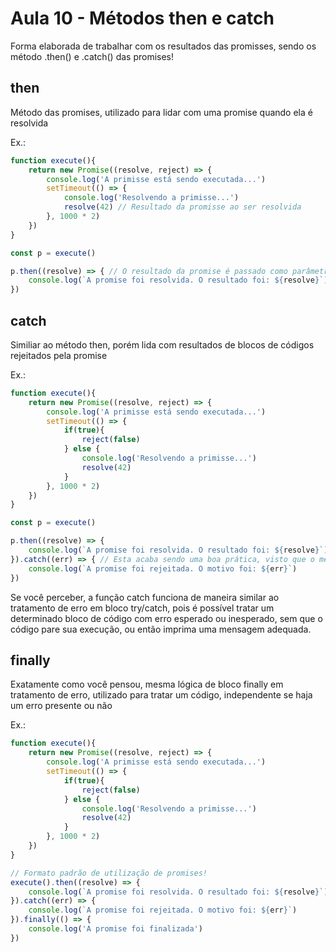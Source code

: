 # Aula 10 - Métodos then e catch
Forma elaborada de trabalhar com os resultados das promisses, sendo os método .then() e .catch() das promises!

## then
Método das promises, utilizado para lidar com uma promise quando ela é resolvida

Ex.:
```js
function execute(){
    return new Promise((resolve, reject) => {
        console.log('A primisse está sendo executada...')
        setTimeout(() => {
            console.log('Resolvendo a primisse...')
            resolve(42) // Resultado da promisse ao ser resolvida
        }, 1000 * 2)
    })
}

const p = execute()

p.then((resolve) => { // O resultado da promise é passado como parâmetro
    console.log(`A promise foi resolvida. O resultado foi: ${resolve}`)
})
```

## catch
Similiar ao método then, porém lida com resultados de blocos de códigos rejeitados pela promise

Ex.:
```js
function execute(){
    return new Promise((resolve, reject) => {
        console.log('A primisse está sendo executada...')
        setTimeout(() => {
            if(true){
                reject(false)
            } else {
                console.log('Resolvendo a primisse...')
                resolve(42)
            }
        }, 1000 * 2)
    })
}

const p = execute()

p.then((resolve) => {
    console.log(`A promise foi resolvida. O resultado foi: ${resolve}`)
}).catch((err) => { // Esta acaba sendo uma boa prática, visto que o método then retorna a própria promise!
    console.log(`A promise foi rejeitada. O motivo foi: ${err}`)
}) 
``` 

Se você perceber, a função catch funciona de maneira similar ao tratamento de erro em bloco try/catch, pois é possível tratar um determinado bloco de código com erro esperado ou inesperado, sem que o código pare sua execução, ou então imprima uma mensagem adequada.

## finally
Exatamente como você pensou, mesma lógica de bloco finally em tratamento de erro, utilizado para tratar um código, independente se haja um erro presente ou não

Ex.:
```js
function execute(){
    return new Promise((resolve, reject) => {
        console.log('A primisse está sendo executada...')
        setTimeout(() => {
            if(true){
                reject(false)
            } else {
                console.log('Resolvendo a primisse...')
                resolve(42)
            }
        }, 1000 * 2)
    })
}

// Formato padrão de utilização de promises!
execute().then((resolve) => {
    console.log(`A promise foi resolvida. O resultado foi: ${resolve}`)
}).catch((err) => {
    console.log(`A promise foi rejeitada. O motivo foi: ${err}`)
}).finally(() => {
    console.log('A promise foi finalizada')
})
```